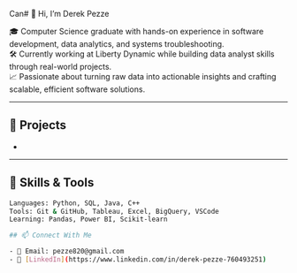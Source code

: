 Can# 👋 Hi, I’m Derek Pezze

🎓 Computer Science graduate with hands-on experience in software development, data analytics, and systems troubleshooting.  
🛠️ Currently working at Liberty Dynamic while building data analyst skills through real-world projects.  
📈 Passionate about turning raw data into actionable insights and crafting scalable, efficient software solutions.

---

## 🚀 Projects

- 
---

## 💼 Skills & Tools

```bash
Languages: Python, SQL, Java, C++
Tools: Git & GitHub, Tableau, Excel, BigQuery, VSCode
Learning: Pandas, Power BI, Scikit-learn

## 📫 Connect With Me

- 📧 Email: pezze820@gmail.com  
- 💼 [LinkedIn](https://www.linkedin.com/in/derek-pezze-760493251)



